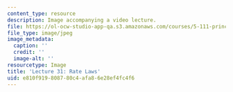 ```yaml
---
content_type: resource
description: Image accompanying a video lecture.
file: https://ol-ocw-studio-app-qa.s3.amazonaws.com/courses/5-111-principles-of-chemical-science-fall-2008/e810f919808780c4afa86e28ef4fc4f6_31.jpg
file_type: image/jpeg
image_metadata:
  caption: ''
  credit: ''
  image-alt: ''
resourcetype: Image
title: 'Lecture 31: Rate Laws'
uid: e810f919-8087-80c4-afa8-6e28ef4fc4f6
---
```

